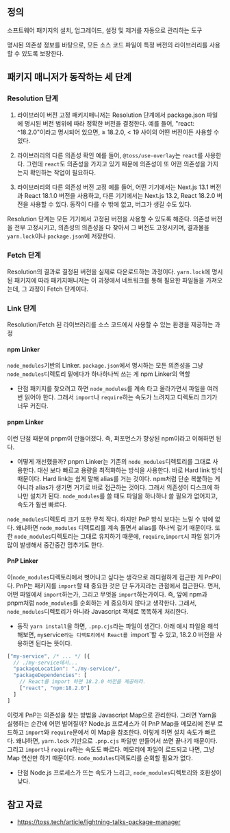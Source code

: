 ## 정의
소프트웨어 패키지의 설치, 업그레이드, 설정 및 제거를 자동으로 관리하는 도구

명시된 의존성 정보를 바탕으로, 모든 소스 코드 파일이 특정 버전의 라이브러리를 사용할 수 있도록 보장한다.

## 패키지 매니저가 동작하는 세 단계
### Resolution 단계
1. 라이브러이 버전 고정
패키지매니저는 Resolution 단계에서 package.json 파일에 명시된 버전 범위에 따라 정확한 버전을 결정한다.
예를 들어, "react: ^18.2.0"이라고 명시되어 있으면, ≥ 18.2.0, < 19 사이의 어떤 버전이든 사용할 수 있다.

2. 라이브러리의 다른 의존성 확인
예를 들어, `@toss/use-overlay`는 `react`를 사용한다. 그런데 `react`도 의존성을 가지고 있기 때문에 의존성이 또 어떤 의존성을 가지는지 확인하는 작업이 필요하다.

3. 라이브러리의 다른 의존성 버전 고정
예를 들어, 어떤 기기에서는 Next.js 13.1 버전과 React 18.1.0 버전을 사용하고, 다른 기기에서는 Next.js 13.2, React 18.2.0 버전을 사용할 수 있다. 동작이 다를 수 밖에 없고, 버그가 생길 수도 있다.

Resolution 단계는 모든 기기에서 고정된 버전을 사용할 수 있도록 해준다. 의존성 버전을 전부 고정시키고, 의존성의 의존성을 다 찾아서 그 버전도 고정시키며, 결과물을 `yarn.lock`이나 `package.json`에 저장한다.

### Fetch 단계
Resolution의 결과로 결정된 버전을 실제로 다운로드하는 과정이다. `yarn.lock`에 명시된 패키지에 따라 패키지매니저는 이 과정에서 네트워크를 통해 필요한 파일들을 가져오는데, 그 과정이 Fetch 단계이다.

### Link 단계
Resolution/Fetch 된 라이브러리를 소스 코드에서 사용할 수 있는 환경을 제공하는 과정

#### npm Linker
`node_modules`기반의 Linker. `package.json`에서 명시하는 모든 의존성을 그냥 `node_modules`디렉토리 밑에다가 하나하나씩 쓰는 게 npm Linker의 역할

- 단점
패키지를 찾으려고 하면 `node_modules`를 계속 타고 올라가면서 파일을 여러 번 읽어야 한다. 그래서 `import`나 `require`하는 속도가 느려지고 디렉토리 크기가 너무 커진다.

#### pnpm Linker
이런 단점 때문에 pnpm이 만들어졌다. 즉, 퍼포먼스가 향상된 npm이라고 이해하면 된다.

- 어떻게 개선했을까?
pnpm Linker는 기존의 `node_modules`디렉토리를 그대로 사용한다. 대신 보다 빠르고 용량을 최적화하는 방식을 사용한다. 바로 Hard link 방식때문이다. Hard link는 쉽게 말해 alias를 거는 것이다. npm처럼 단순 복붙하는 게 아니라 alias가 생기면 거기로 바로 접근하는 것이다. 그래서 의존성이 디스크에 하나만 설치가 된다. `node_modules`를 쓸 때도 파일을 하나하나 쓸 필요가 없어지고, 속도가 훨씬 빠르다.

`node_modules`디렉토리 크기 또한 무척 작다. 하지만 PnP 방식 보다는 느릴 수 밖에 없다. 왜냐하면 `node_modules` 디렉토리를 계속 돌면서 alias를 하나씩 걸기 때문이다. 또한 `node_modules`디렉토리는 그대로 유지하기 때문에, `require`,`import`시 파일 읽기가 많이 발생해서 중간중간 멈추기도 한다.

#### PnP Linker
이`node_modules`디렉토리에서 벗어나고 싶다는 생각으로 래디컬하게 접근한 게 PnP이다.
PnP는 패키지를 `import`할 때 중요한 것은 단 두가지라는 관점에서 접근한다. 먼저, 어떤 파일에서 `import`하는가, 그리고 무엇을 `import`하는가이다. 즉, 앞에 npm과 pnpm처럼 `node_modules`를 순회하는 게 중요하지 않다고 생각한다. 그래서, `node_modules`디렉토리가 아니라 Javascript 객체로 똑똑하게 처리한다.

- 동작
`yarn install`을 하면, `.pnp.cjs`라는 파일이 생긴다. 아래 예시 파일을 해석해보면, `my`service`라는 디렉토리에서 React를 `import`할 수 있고, 18.2.0 버전을 사용하면 된다는 뜻이다.

```js
["my-service", /* ... */ [{
  // ./my-service에서...
  "packageLocation": "./my-service/",
  "packageDependencies": [
    // React를 import 하면 18.2.0 버전을 제공하라.
    ["react", "npm:18.2.0"]
  ]
]
```

이럿게 PnP는 의존성을 찾는 방법을 Javascript Map으로 관리한다. 그러면 Yarn을 실행하는 순간에 어떤 벌어질까? Node.js 프로세스가 이 PnP Map을 메모리에 전부 로드하고 `import`와 `require`문에서 이 Map을 참조한다. 이렇게 하면 설치 속도가 빠르다. 왜냐하면, `yarn.lock` 기반으로 `.pnp.cjs` 파일만 만들어서 쓰면 끝나기 때문이다. 그리고 `import`나 `require`하는 속도도 빠르다. 메모리에 파일이 로드되고 나면, 그냥 Map 연산만 하기 때문이다. `node_modules`디렉토리를 순회할 필요가 없다.

- 단점
Node.js 프로세스가 뜨는 속도가 느리고, `node_modules`디렉토리와 호환성이 낮다.

## 참고 자료
- https://toss.tech/article/lightning-talks-package-manager

